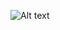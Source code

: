 ![Alt text]([https://raw.githubusercontent.com/username/repo/main/images/my-image.png](https://github.com/hieubossgr/1260lab/blob/master/AWS-1260.drawio.png?raw=true))
